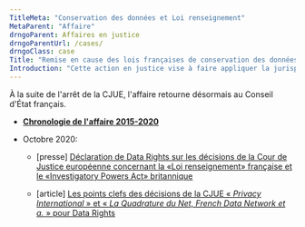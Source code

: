 ```yaml
---
TitleMeta: "Conservation des données et Loi renseignement"
MetaParent: "Affaire"
drngoParent: Affaires en justice
drngoParentUrl: /cases/
drngoClass: case 
Title: "Remise en cause des lois françaises de conservation des données et de surveillance et la loi renseignement de 2015"
Introduction: "Cette action en justice vise à faire appliquer la jurisprudence de la Cour de justice de l'UE sur la conservation généralisée de données et l'analyse en temps réel."
---
```


À la suite de l'arrêt de la CJUE, l'affaire retourne désormais au Conseil d'État français. 


 - **[Chronologie de l'affaire 2015-2020](timeline)**

 - Octobre 2020:
 
     * [presse] [Déclaration de Data Rights sur les décisions de la Cour de Justice européenne concernant la «Loi renseignement» française et le «Investigatory Powers Act» britannique](/news/2020-10-06-eucj-mass-surveillance-data-retention/)

      * [article] [Les points clefs des décisions de la CJUE «&nbsp;<em>Privacy International</em>&nbsp;» et «&nbsp;<em>La Quadrature du Net, French Data Network et a.</em>&nbsp;» pour Data Rights](2020-10-eucj-takeaways)

